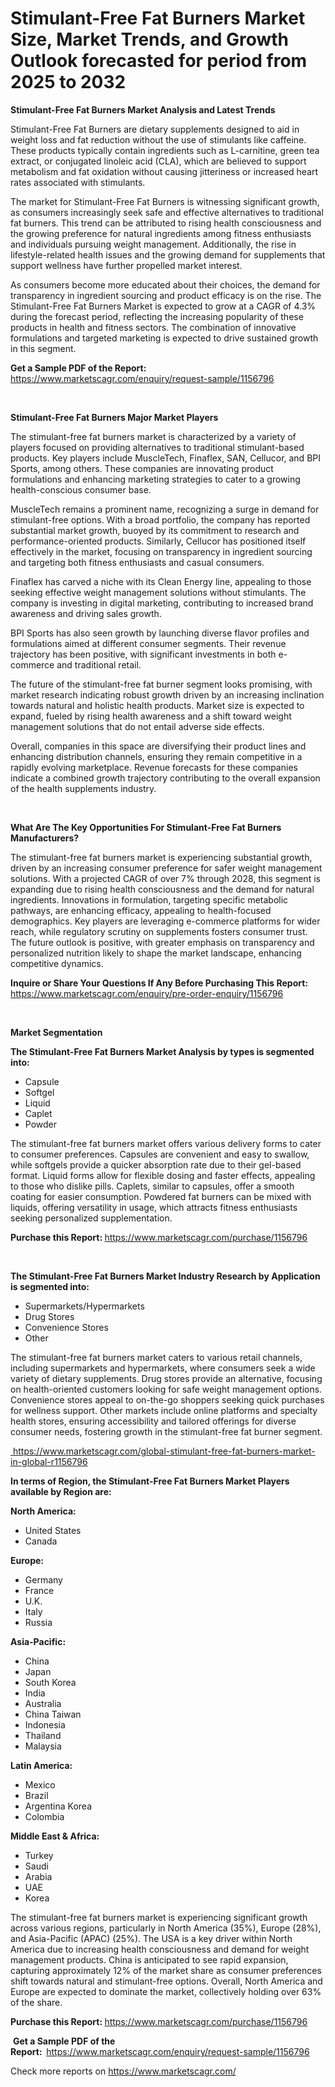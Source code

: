 <p><h1>Stimulant-Free Fat Burners Market Size, Market Trends, and Growth Outlook forecasted for period from 2025 to 2032</h1></p><p><strong>Stimulant-Free Fat Burners Market Analysis and Latest Trends</strong></p>
<p><p>Stimulant-Free Fat Burners are dietary supplements designed to aid in weight loss and fat reduction without the use of stimulants like caffeine. These products typically contain ingredients such as L-carnitine, green tea extract, or conjugated linoleic acid (CLA), which are believed to support metabolism and fat oxidation without causing jitteriness or increased heart rates associated with stimulants. </p><p>The market for Stimulant-Free Fat Burners is witnessing significant growth, as consumers increasingly seek safe and effective alternatives to traditional fat burners. This trend can be attributed to rising health consciousness and the growing preference for natural ingredients among fitness enthusiasts and individuals pursuing weight management. Additionally, the rise in lifestyle-related health issues and the growing demand for supplements that support wellness have further propelled market interest.</p><p>As consumers become more educated about their choices, the demand for transparency in ingredient sourcing and product efficacy is on the rise. The Stimulant-Free Fat Burners Market is expected to grow at a CAGR of 4.3% during the forecast period, reflecting the increasing popularity of these products in health and fitness sectors. The combination of innovative formulations and targeted marketing is expected to drive sustained growth in this segment.</p></p>
<p><strong>Get a Sample PDF of the Report:&nbsp;</strong> <a href="https://www.marketscagr.com/enquiry/request-sample/1156796?utm_campaign=3432&utm_medium=2&utm_source=Github&utm_content=ia&utm_term=21032025&utm_id=stimulant-free-fat-burners">https://www.marketscagr.com/enquiry/request-sample/1156796</a></p>
<p>&nbsp;</p>
<p><strong>Stimulant-Free Fat Burners Major Market Players</strong></p>
<p><p>The stimulant-free fat burners market is characterized by a variety of players focused on providing alternatives to traditional stimulant-based products. Key players include MuscleTech, Finaflex, SAN, Cellucor, and BPI Sports, among others. These companies are innovating product formulations and enhancing marketing strategies to cater to a growing health-conscious consumer base.</p><p>MuscleTech remains a prominent name, recognizing a surge in demand for stimulant-free options. With a broad portfolio, the company has reported substantial market growth, buoyed by its commitment to research and performance-oriented products. Similarly, Cellucor has positioned itself effectively in the market, focusing on transparency in ingredient sourcing and targeting both fitness enthusiasts and casual consumers.</p><p>Finaflex has carved a niche with its Clean Energy line, appealing to those seeking effective weight management solutions without stimulants. The company is investing in digital marketing, contributing to increased brand awareness and driving sales growth.</p><p>BPI Sports has also seen growth by launching diverse flavor profiles and formulations aimed at different consumer segments. Their revenue trajectory has been positive, with significant investments in both e-commerce and traditional retail.</p><p>The future of the stimulant-free fat burner segment looks promising, with market research indicating robust growth driven by an increasing inclination towards natural and holistic health products. Market size is expected to expand, fueled by rising health awareness and a shift toward weight management solutions that do not entail adverse side effects.</p><p>Overall, companies in this space are diversifying their product lines and enhancing distribution channels, ensuring they remain competitive in a rapidly evolving marketplace. Revenue forecasts for these companies indicate a combined growth trajectory contributing to the overall expansion of the health supplements industry.</p></p>
<p>&nbsp;</p>
<p><strong>What Are The Key Opportunities For Stimulant-Free Fat Burners Manufacturers?</strong></p>
<p><p>The stimulant-free fat burners market is experiencing substantial growth, driven by an increasing consumer preference for safer weight management solutions. With a projected CAGR of over 7% through 2028, this segment is expanding due to rising health consciousness and the demand for natural ingredients. Innovations in formulation, targeting specific metabolic pathways, are enhancing efficacy, appealing to health-focused demographics. Key players are leveraging e-commerce platforms for wider reach, while regulatory scrutiny on supplements fosters consumer trust. The future outlook is positive, with greater emphasis on transparency and personalized nutrition likely to shape the market landscape, enhancing competitive dynamics.</p></p>
<p><strong>Inquire or Share Your Questions If Any Before Purchasing This Report:</strong> <a href="https://www.marketscagr.com/enquiry/pre-order-enquiry/1156796?utm_campaign=3432&utm_medium=2&utm_source=Github&utm_content=ia&utm_term=21032025&utm_id=stimulant-free-fat-burners">https://www.marketscagr.com/enquiry/pre-order-enquiry/1156796</a></p>
<p>&nbsp;</p>
<p><strong>Market Segmentation</strong></p>
<p><strong>The Stimulant-Free Fat Burners Market Analysis by types is segmented into:</strong></p>
<p><ul><li>Capsule</li><li>Softgel</li><li>Liquid</li><li>Caplet</li><li>Powder</li></ul></p>
<p><p>The stimulant-free fat burners market offers various delivery forms to cater to consumer preferences. Capsules are convenient and easy to swallow, while softgels provide a quicker absorption rate due to their gel-based format. Liquid forms allow for flexible dosing and faster effects, appealing to those who dislike pills. Caplets, similar to capsules, offer a smooth coating for easier consumption. Powdered fat burners can be mixed with liquids, offering versatility in usage, which attracts fitness enthusiasts seeking personalized supplementation.</p></p>
<p><strong>Purchase this Report:&nbsp;</strong><a href="https://www.marketscagr.com/purchase/1156796?utm_campaign=3432&utm_medium=2&utm_source=Github&utm_content=ia&utm_term=21032025&utm_id=stimulant-free-fat-burners">https://www.marketscagr.com/purchase/1156796</a></p>
<p>&nbsp;</p>
<p><strong>The Stimulant-Free Fat Burners Market Industry Research by Application is segmented into:</strong></p>
<p><ul><li>Supermarkets/Hypermarkets</li><li>Drug Stores</li><li>Convenience Stores</li><li>Other</li></ul></p>
<p><p>The stimulant-free fat burners market caters to various retail channels, including supermarkets and hypermarkets, where consumers seek a wide variety of dietary supplements. Drug stores provide an alternative, focusing on health-oriented customers looking for safe weight management options. Convenience stores appeal to on-the-go shoppers seeking quick purchases for wellness support. Other markets include online platforms and specialty health stores, ensuring accessibility and tailored offerings for diverse consumer needs, fostering growth in the stimulant-free fat burner segment.</p></p>
<p><a href="https://www.marketscagr.com/global-stimulant-free-fat-burners-market-in-global-r1156796?utm_campaign=3432&utm_medium=2&utm_source=Github&utm_content=ia&utm_term=21032025&utm_id=stimulant-free-fat-burners">&nbsp;https://www.marketscagr.com/global-stimulant-free-fat-burners-market-in-global-r1156796</a></p>
<p><strong>In terms of Region, the Stimulant-Free Fat Burners Market Players available by Region are:</strong></p>
<p>
    <p> <strong> North America: </strong>
        <ul>
            <li>United States</li>
            <li>Canada</li>
        </ul>
        </p> 
    <p> <strong> Europe: </strong>
        <ul>
            <li>Germany</li>
            <li>France</li>
            <li>U.K.</li>
            <li>Italy</li>
            <li>Russia</li>
        </ul>
        </p> 
    <p> <strong> Asia-Pacific: </strong>
        <ul>
            <li>China</li>
            <li>Japan</li>
            <li>South Korea</li>
            <li>India</li>
            <li>Australia</li>
            <li>China Taiwan</li>
            <li>Indonesia</li>
            <li>Thailand</li>
            <li>Malaysia</li>
        </ul>
        </p> 
    <p> <strong> Latin America: </strong>
        <ul>
            <li>Mexico</li>
            <li>Brazil</li>
            <li>Argentina Korea</li>
            <li>Colombia</li>
        </ul>
        </p> 
    <p> <strong> Middle East & Africa: </strong>
        <ul>
            <li>Turkey</li>
            <li>Saudi</li>
            <li>Arabia</li>
            <li>UAE</li>
            <li>Korea</li>
        </ul>
    </p>
    </p>
<p><p>The stimulant-free fat burners market is experiencing significant growth across various regions, particularly in North America (35%), Europe (28%), and Asia-Pacific (APAC) (25%). The USA is a key driver within North America due to increasing health consciousness and demand for weight management products. China is anticipated to see rapid expansion, capturing approximately 12% of the market share as consumer preferences shift towards natural and stimulant-free options. Overall, North America and Europe are expected to dominate the market, collectively holding over 63% of the share.</p></p>
<p><strong>Purchase this Report: </strong><a href="https://www.marketscagr.com/purchase/1156796?utm_campaign=3432&utm_medium=2&utm_source=Github&utm_content=ia&utm_term=21032025&utm_id=stimulant-free-fat-burners">https://www.marketscagr.com/purchase/1156796</a></p>
<p>&nbsp;<strong>Get a Sample PDF of the Report:&nbsp;&nbsp;</strong><a href="https://www.marketscagr.com/enquiry/request-sample/1156796?utm_campaign=3432&utm_medium=2&utm_source=Github&utm_content=ia&utm_term=21032025&utm_id=stimulant-free-fat-burners">https://www.marketscagr.com/enquiry/request-sample/1156796</a></p>
<p><strong></strong></p>
<p>Check more reports on <a href="https://www.marketscagr.com/?utm_campaign=3432&utm_medium=2&utm_source=Github&utm_content=ia&utm_term=21032025&utm_id=stimulant-free-fat-burners">https://www.marketscagr.com/</a></p>